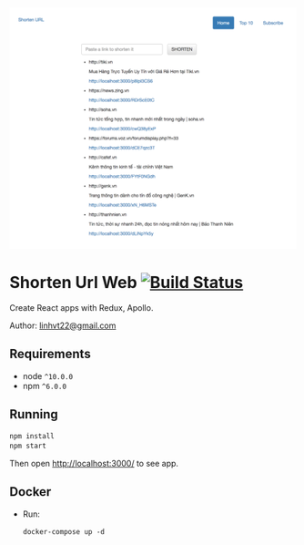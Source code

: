 ![Shorten Url Web](https://raw.githubusercontent.com/linhnn/shorten-url-web/master/public/screenshot.png)

# Shorten Url Web [![Build Status](https://travis-ci.org/linhnn/shorten-url-web.svg?branch=master)](https://travis-ci.org/linhnn/shorten-url-web)

Create React apps with Redux, Apollo.

Author: linhvt22@gmail.com

## Requirements

* node `^10.0.0`
* npm `^6.0.0`

## Running

```sh
npm install
npm start
```

Then open [http://localhost:3000/](http://localhost:3000/) to see app.

## Docker

* Run:

    ```
    docker-compose up -d
    ```
